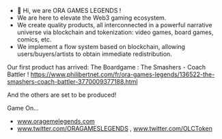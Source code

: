 - 👋 Hi, we are ORA GAMES LEGENDS ! 
- We are here to elevate the Web3 gaming ecosystem.
- We create quality products, all interconnected in a powerful narrative universe via blockchain and tokenization: video games, board games, comics, etc.
- We implement a flow system based on blockchain, allowing users/buyers/artists to obtain immediate redistribution.

Our first product has arrived: The Boardgame : The Smashers - Coach Battler ! https://www.philibertnet.com/fr/ora-games-legends/136522-the-smashers-coach-battler-3770009377188.html

And the others are set to be produced!

Game On...
- www.oragemelegends.com
- www.twitter.com/ORAGAMESLEGENDS , www.twitter.com/OLCToken
